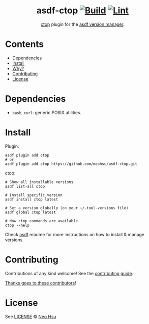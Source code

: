 <div align="center">

# asdf-ctop [![Build](https://github.com/neohsu/asdf-ctop/actions/workflows/build.yml/badge.svg)](https://github.com/neohsu/asdf-ctop/actions/workflows/build.yml) [![Lint](https://github.com/neohsu/asdf-ctop/actions/workflows/lint.yml/badge.svg)](https://github.com/neohsu/asdf-ctop/actions/workflows/lint.yml)


[ctop](<TOOL HOMEPAGE>) plugin for the [asdf version manager](https://asdf-vm.com).

</div>

# Contents

- [Dependencies](#dependencies)
- [Install](#install)
- [Why?](#why)
- [Contributing](#contributing)
- [License](#license)

# Dependencies

- `bash`, `curl`: generic POSIX utilities.

# Install

Plugin:

```shell
asdf plugin add ctop
# or
asdf plugin add ctop https://github.com/neohsu/asdf-ctop.git
```

ctop:

```shell
# Show all installable versions
asdf list-all ctop

# Install specific version
asdf install ctop latest

# Set a version globally (on your ~/.tool-versions file)
asdf global ctop latest

# Now ctop commands are available
ctop --help
```

Check [asdf](https://github.com/asdf-vm/asdf) readme for more instructions on how to
install & manage versions.

# Contributing

Contributions of any kind welcome! See the [contributing guide](contributing.md).

[Thanks goes to these contributors](https://github.com/neohsu/asdf-ctop/graphs/contributors)!

# License

See [LICENSE](LICENSE) © [Neo Hsu](https://github.com/neohsu/)
